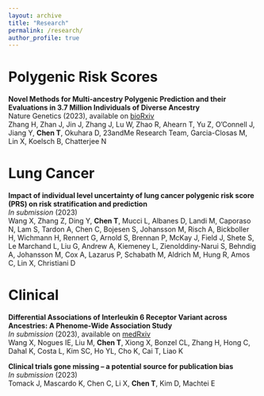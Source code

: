 ```yaml
---
layout: archive
title: "Research"
permalink: /research/
author_profile: true
--- 
```


# Polygenic Risk Scores
**Novel Methods for Multi-ancestry Polygenic Prediction and their Evaluations in 3.7 Million Individuals of Diverse Ancestry**\
Nature Genetics (2023), available on [bioRxiv](https://www.biorxiv.org/content/10.1101/2022.03.24.485519v1)\
Zhang H, Zhan J, Jin J, Zhang J, Lu W, Zhao R, Ahearn T, Yu Z, O’Connell J, Jiang Y, **Chen T**, Okuhara D, 23andMe Research Team, Garcia-Closas M, Lin X, Koelsch B, Chatterjee N

# Lung Cancer
**Impact of individual level uncertainty of lung cancer polygenic risk score (PRS) on risk stratification and prediction**\
*In submission* (2023)\
Wang X, Zhang Z, Ding Y, **Chen T**, Mucci L, Albanes D, Landi M, Caporaso N, Lam S, Tardon A, Chen C, Bojesen S, Johansson M, Risch A, Bickboller H, Wichmann H, Rennert G, Arnold S, Brennan P, McKay J, Field J, Shete S, Le Marchand L, Liu G, Andrew A, Kiemeney L, Zienolddiny-Narui S, Behndig A, Johansson M, Cox A, Lazarus P, Schabath M, Aldrich M, Hung R, Amos C, Lin X, Christiani D

# Clinical
**Differential Associations of Interleukin 6 Receptor Variant across Ancestries: A Phenome-Wide Association Study**\
*In submission* (2023), available on [medRxiv](https://www.medrxiv.org/content/10.1101/2022.09.24.22280325v1)\
Wang X, Nogues IE, Liu M, **Chen T**, Xiong X, Bonzel CL, Zhang H, Hong C, Dahal K, Costa L, Kim SC, Ho YL, Cho K, Cai T, Liao K

**Clinical trials gone missing – a potential source for publication bias**\
*In submission* (2023)\
Tomack J, Mascardo K, Chen C, Li X, **Chen T**, Kim D, Machtei E

